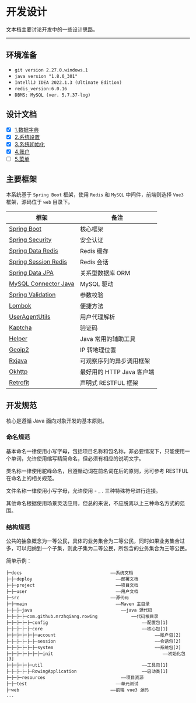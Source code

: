 开发设计
======

文本档主要讨论开发中的一些设计思路。

---

## 环境准备

- `git version 2.27.0.windows.1`
- `java version "1.8.0_301"`
- `IntelliJ IDEA 2022.1.3 (Ultimate Edition)`
- `redis_version:6.0.16`
- `DBMS: MySQL (ver. 5.7.37-log)`

## 设计文档

- [x] [1.数据字典](1.data-dict.md)
- [x] [2.系统设置](2.sys-setting.md)
- [x] [3.系统初始化](3.sys-init.md)
- [x] [4.账户](4.account.md)
- [ ] [5.菜单](5.menu.md)

## 主要框架

本系统基于 `Spring Boot` 框架，使用 `Redis` 和 `MySQL` 中间件，前端则选择 `Vue3` 框架，源码位于 `web` 目录下。

| 框架                                                                           | 备注                 |
|------------------------------------------------------------------------------|--------------------|
| [Spring Boot](https://spring.io/projects/spring-boot)                        | 核心框架               |
| [Spring Security](https://spring.io/projects/spring-security)                | 安全认证               |
| [Spring Data Redis](https://spring.io/projects/spring-data-redis)            | Redis 缓存           |
| [Spring Session Redis](https://spring.io/projects/spring-session-data-redis) | Redis 会话           |
| [Spring Data JPA](https://spring.io/projects/spring-data-jpa)                | 关系型数据库 ORM         |
| [MySQL Connector Java](https://dev.mysql.com/doc/connector-j/8.0/en/)        | MySQL 驱动           |
| [Spring Validation](https://beanvalidation.org/)                             | 参数校验               |
| [Lombok](https://projectlombok.org/)                                         | 便捷方法               |
| [UserAgentUtils](https://www.bitwalker.eu/software/user-agent-utils)         | 用户代理解析             |
| [Kaptcha](https://github.com/mrzhqiang/kaptcha-spring-boot-starter)          | 验证码                |
| [Helper](https://github.com/mrzhqiang/helper)                                | Java 常用的辅助工具       |
| [Geoip2](https://dev.maxmind.com/geoip?lang=en)                              | IP 转地理位置           |
| [Rxjava](https://github.com/ReactiveX/RxJava)                                | 可观察序列的异步调用框架       |
| [Okhttp](https://github.com/square/okhttp)                                   | 最好用的 HTTP Java 客户端 |
| [Retrofit](https://github.com/square/retrofit)                               | 声明式 RESTFUL 框架     |

## 开发规范

核心是遵循 Java 面向对象开发的基本原则。

### 命名规范

基本命名一律使用小写字母，包括项目名称和包名称，非必要情况下，只能使用一个单词，允许使用缩写精简命名，但必须有相应的说明文字。

类名称一律使用驼峰命名，且遵循动词在前名词在后的原则，另可参考 RESTFUL 在命名上的相关规范。

文件名称一律使用小写字母，允许使用 - _ . 三种特殊符号进行连接。

其他命名根据使用场景灵活应用，但总的来说，不应脱离以上三种命名方式的范围。

### 结构规范

公共的抽象概念为一等公民，具体的业务集合为二等公民，同时如果业务集合过多，可以归纳到一个子集，则此子集为二等公民，所包含的业务集合为三等公民。

简单示例：

```
├─docs                                  ——系统文档
├─├─deploy                                ——部署文档
├─├─project                               ——项目文档
├─├─user                                  ——用户文档
├─src                                   ——源代码
├─├─main                                  ——Maven 主目录
├─├─├─java                                  ——java 源代码
├─├─├─├─com.github.mrzhqiang.rowing             ——代码根目录
├─├─├─├─├─config                                    ——配置包[1]
├─├─├─├─├─core                                      ——核心包[1]
├─├─├─├─├─├─account                                      ——账户包[2]
├─├─├─├─├─├─session                                      ——会话包[2]
├─├─├─├─├─├─system                                       ——系统包[2]
├─├─├─├─├─├─├─init                                          ——初始化包[3]
├─├─├─├─├─util                                      ——工具包[1]
├─├─├─├─├─RowingApplication                         ——启动类[1]
├─├─├─resources                             ——项目资源
├─├─test                                  ——单元测试
├─web                                   ——前端 vue3 源码
...
```